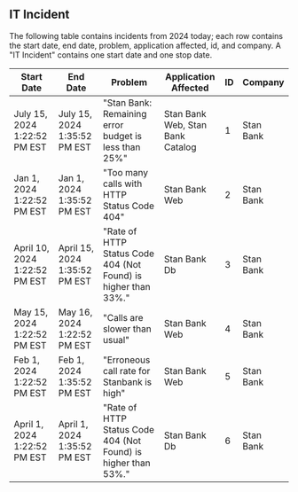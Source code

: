 ## IT Incident

The following table contains incidents from 2024 today; each row contains the start date, end date, problem, application affected, id, and company.
A "IT Incident" contains one start date and one stop date.

| Start Date | End Date | Problem | Application Affected| ID | Company |
| ------ | ------ |------ | ------ | ------ |------ |
|  July 15, 2024 1:22:52 PM EST |  July 15, 2024 1:35:52 PM EST | "Stan Bank: Remaining error budget is less than 25%"| Stan Bank Web, Stan Bank Catalog | 1 | Stan Bank
|  Jan 1, 2024 1:22:52 PM EST |  Jan 1, 2024 1:35:52 PM EST | "Too many calls with HTTP Status Code 404"| Stan Bank Web| 2 | Stan Bank
|  April 10, 2024 1:22:52 PM EST |  April 15, 2024 1:35:52 PM EST | "Rate of HTTP Status Code 404 (Not Found) is higher than 33%."| Stan Bank Db | 3 | Stan Bank
|  May 15, 2024 1:22:52 PM EST |  May 16, 2024 1:22:52 PM EST | "Calls are slower than usual"| Stan Bank Web| 4 | Stan Bank
|  Feb 1, 2024 1:22:52 PM EST |  Feb 1, 2024 1:35:52 PM EST | "Erroneous call rate for Stanbank is high"| Stan Bank Web | 5 | Stan Bank
|  April 1, 2024 1:22:52 PM EST |  April 1, 2024 1:35:52 PM EST | "Rate of HTTP Status Code 404 (Not Found) is higher than 53%."| Stan Bank Db | 6 | Stan Bank
